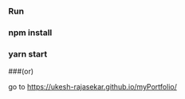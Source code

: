### Run

  ### npm install
  ### yarn start

###(or)

go to https://ukesh-rajasekar.github.io/myPortfolio/
